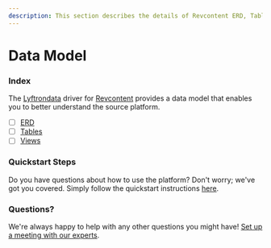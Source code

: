 ```yaml
---
description: This section describes the details of Revcontent ERD, Tables, and Views.
---
```


# Data Model

### Index

The  [Lyftrondata](https://www.lyftrondata.com/) driver for [Revcontent](https://www.lyftrondata.com/integration/commerce-analytics/rev-content/) provides a data model that enables you to better understand the source platform.

* [ ] [ERD](erd.md)
* [ ] [Tables](tables.md)
* [ ] [Views](views.md)

### Quickstart Steps

Do you have questions about how to use the platform? Don't worry; we've got you covered. Simply follow the quickstart instructions [here](../README.md).


### Questions? <a href="#questions" id="questions"></a>

We're always happy to help with any other questions you might have! [Set up a meeting with our experts](https://www.lyftrondata.com/book-a-meeting/).


